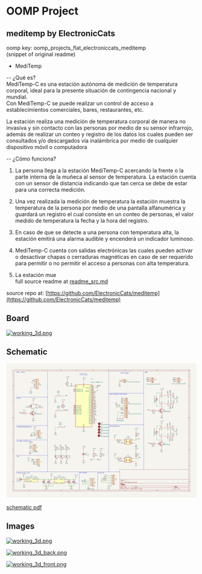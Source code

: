 # OOMP Project  
## meditemp  by ElectronicCats  
  
oomp key: oomp_projects_flat_electroniccats_meditemp  
(snippet of original readme)  
  
- MediTemp  
  
-- ¿Qué es?  
MediTemp-C es una estación autónoma de medición de temperatura corporal, ideal para la presente situación de contingencia nacional y mundial.   
Con MediTemp-C se puede realizar un control de acceso a establecimientos comerciales, bares, restaurantes, etc.   
  
La estación realiza una medición de temperatura corporal de manera no invasiva y sin contacto con las personas por medio de su sensor infrarrojo, además de realizar un conteo y registro de los datos los cuales pueden ser consultados y/o descargados vía inalámbrica por medio de cualquier dispositivo móvil o computadora  
  
-- ¿Cómo funciona?  
1. La persona llega a la estación MediTemp-C acercando la frente o la parte interna de la muñeca al sensor de temperatura. La estación cuenta con un sensor de distancia indicando que tan cerca se debe de estar para una correcta medición.  
  
2. Una vez realizada la medición de temperatura la estación muestra la temperatura de la persona por medio de una pantalla alfanumérica y guardará un registro el cual consiste en un conteo de personas, el valor medido de temperatura la fecha y la hora del registro.   
  
3. En caso de que se detecte a una persona con temperatura alta, la estación emitirá una alarma audible y encenderá un indicador luminoso.   
  
4. MediTemp-C cuenta con salidas electrónicas las cuales pueden activar o desactivar chapas o cerraduras magnéticas en caso de ser requerido para permitir o no permitir el acceso a personas con alta temperatura.  
  
5. La estación mue  
  full source readme at [readme_src.md](readme_src.md)  
  
source repo at: [https://github.com/ElectronicCats/meditemp](https://github.com/ElectronicCats/meditemp)  
## Board  
  
[![working_3d.png](working_3d_600.png)](working_3d.png)  
## Schematic  
  
[![working_schematic.png](working_schematic_600.png)](working_schematic.png)  
  
[schematic pdf](working_schematic.pdf)  
## Images  
  
[![working_3d.png](working_3d_140.png)](working_3d.png)  
  
[![working_3d_back.png](working_3d_back_140.png)](working_3d_back.png)  
  
[![working_3d_front.png](working_3d_front_140.png)](working_3d_front.png)  
